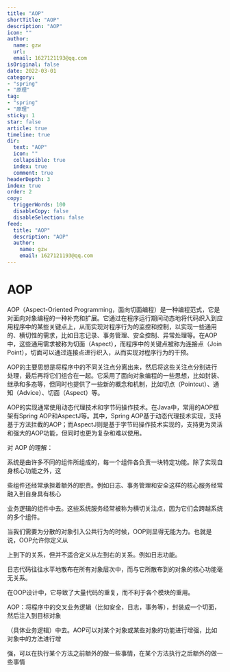 ```yaml
---
title: "AOP"
shortTitle: "AOP"
description: "AOP"
icon: ""
author: 
  name: gzw
  url: 
  email: 1627121193@qq.com
isOriginal: false
date: 2022-03-01
category: 
- "spring"
- "原理"
tag:
- "spring"
- "原理"
sticky: 1
star: false
article: true
timeline: true
dir:
  text: "AOP"
  icon: ""
  collapsible: true
  index: true
  comment: true
headerDepth: 3
index: true
order: 2
copy:
  triggerWords: 100
  disableCopy: false
  disableSelection: false
feed:
  title: "AOP"
  description: "AOP"
  author:
    name: gzw
    email: 1627121193@qq.com
---
```






# AOP

AOP（Aspect-Oriented Programming，面向切面编程）是一种编程范式，它是对面向对象编程的一种补充和扩展。它通过在程序运行期间动态地将代码织入到应用程序中的某些关键点上，从而实现对程序行为的监控和控制，以实现一些通用的、横切性的需求，比如日志记录、事务管理、安全控制、异常处理等。在AOP中，这些通用需求被称为切面（Aspect），而程序中的关键点被称为连接点（Join Point），切面可以通过连接点进行织入，从而实现对程序行为的干预。

AOP的主要思想是将程序中的不同关注点分离出来，然后将这些关注点分别进行处理，最后再将它们组合在一起。它采用了面向对象编程的一些思想，比如封装、继承和多态等，但同时也提供了一些新的概念和机制，比如切点（Pointcut）、通知（Advice）、切面（Aspect）等。

AOP的实现通常使用动态代理技术和字节码操作技术。在Java中，常用的AOP框架有Spring AOP和AspectJ等。其中，Spring AOP基于动态代理技术实现，支持基于方法拦截的AOP；而AspectJ则是基于字节码操作技术实现的，支持更为灵活和强大的AOP功能，但同时也更为复杂和难以使用。



对 AOP 的理解：

系统是由许多不同的组件所组成的，每一个组件各负责一块特定功能。除了实现自身核心功能之外，这

些组件还经常承担着额外的职责。例如日志、事务管理和安全这样的核心服务经常融入到自身具有核心

业务逻辑的组件中去。这些系统服务经常被称为横切关注点，因为它们会跨越系统的多个组件。

当我们需要为分散的对象引入公共行为的时候，OOP则显得无能为力。也就是说，OOP允许你定义从

上到下的关系，但并不适合定义从左到右的关系。例如日志功能。

日志代码往往水平地散布在所有对象层次中，而与它所散布到的对象的核心功能毫无关系。

在OOP设计中，它导致了大量代码的重复，而不利于各个模块的重用。

AOP：将程序中的交叉业务逻辑（比如安全，日志，事务等），封装成一个切面，然后注入到目标对象

（具体业务逻辑）中去。AOP可以对某个对象或某些对象的功能进行增强，比如对象中的方法进行增

强，可以在执行某个方法之前额外的做一些事情，在某个方法执行之后额外的做一些事情